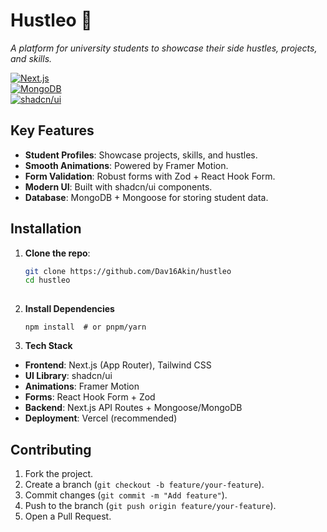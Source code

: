 

# Hustleo 🚀  
*A platform for university students to showcase their side hustles, projects, and skills.*  

[![Next.js](https://img.shields.io/badge/Next.js-13+-black?logo=next.js)](https://nextjs.org/)  
[![MongoDB](https://img.shields.io/badge/MongoDB-5.0+-green?logo=mongodb)](https://www.mongodb.com/)  
[![shadcn/ui](https://img.shields.io/badge/shadcn/ui-0.4+-blue)](https://ui.shadcn.com/) 
## Key Features
- **Student Profiles**: Showcase projects, skills, and hustles.  
- **Smooth Animations**: Powered by Framer Motion.  
- **Form Validation**: Robust forms with Zod + React Hook Form.  
- **Modern UI**: Built with shadcn/ui components.  
- **Database**: MongoDB + Mongoose for storing student data.  
## Installation

1. **Clone the repo**:  
   ```bash
   git clone https://github.com/Dav16Akin/hustleo
   cd hustleo
    
2.  **Install Dependencies**
    ```
    npm install  # or pnpm/yarn
3.   **Tech Stack**
- **Frontend**: Next.js (App Router), Tailwind CSS  
- **UI Library**: shadcn/ui  
- **Animations**: Framer Motion  
- **Forms**: React Hook Form + Zod  
- **Backend**: Next.js API Routes + Mongoose/MongoDB  
- **Deployment**: Vercel (recommended)  
## Contributing

1. Fork the project.  
2. Create a branch (`git checkout -b feature/your-feature`).  
3. Commit changes (`git commit -m "Add feature"`).  
4. Push to the branch (`git push origin feature/your-feature`).  
5. Open a Pull Request.  
